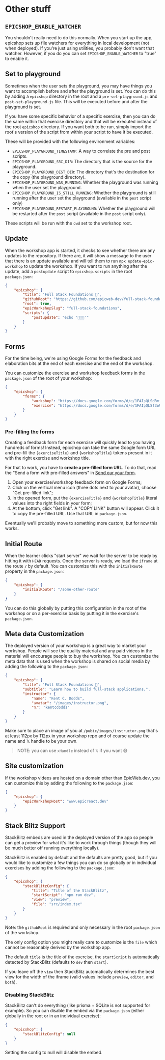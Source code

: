 # Other stuff

## `EPICSHOP_ENABLE_WATCHER`

You shouldn't really need to do this normally. When you start up the app,
epicshop sets up file watchers for everything in local development (not when
deployed). If you're just using utilities, you probably don't want that watcher.
However, if you do you can set `EPICSHOP_ENABLE_WATCHER` to "true" to enable it.

## Set to playground

Sometimes when the user sets the playground, you may have things you want to
accomplish before and after the playground is set. You can do this by adding a
`epicshop` directory in the root and a `pre-set-playground.js` and
`post-set-playground.js` file. This will be executed before and after the
playground is set.

If you have some specific behavior of a specific exercise, then you can do the
same within that exercise directory and that will be executed instead of the
root `epicshop` directory. If you want both to be run, simply import the root's
version of the script from within your script to have it be executed.

These will be provided with the following environment variables:

- `EPICSHOP_PLAYGROUND_TIMESTAMP`: A way to correlate the pre and post scripts.
- `EPICSHOP_PLAYGROUND_SRC_DIR`: The directory that is the source for the
  playground.
- `EPICSHOP_PLAYGROUND_DEST_DIR`: The directory that's the destination for the
  copy (the playground directory).
- `EPICSHOP_PLAYGROUND_WAS_RUNNING`: Whether the playground was running when the
  user set the playground.
- `EPICSHOP_PLAYGROUND_IS_STILL_RUNNING`: Whether the playground is still
  running after the user set the playground (available in the `post` script
  only)
- `EPICSHOP_PLAYGROUND_RESTART_PLAYGROUND`: Whether the playground will be
  restarted after the `post` script (available in the `post` script only).

These scripts will be run with the `cwd` set to the workshop root.

## Update

When the workshop app is started, it checks to see whether there are any updates
to the repository. If there are, it will show a message to the user that there
is an update available and will tell them to run `npx update-epic-workshop` to
update the workshop. If you want to run anything after the update, add a
`postupdate` script to `epicshop.scripts` in the root `package.json`:

```json
{
	"epicshop": {
		"title": "Full Stack Foundations 🔭",
		"githubRoot": "https://github.com/epicweb-dev/full-stack-foundations/blob/main",
		"root": true,
		"epicWorkshopSlug": "full-stack-foundations",
		"scripts": {
			"postupdate": "echo '🎉🎉🎉'"
		}
	}
}
```

## Forms

For the time being, we're using Google Forms for the feedback and elaboration
bits at the end of each exercise and the end of the workshop.

You can customize the exercise and workshop feedback forms in the `package.json`
of the root of your workshop:

```json
{
	"epicshop": {
		"forms": {
			"workshop": "https://docs.google.com/forms/d/e/1FAIpQLSdRmj9p8-5zyoqRzxp3UpqSbC3aFkweXvvJIKes0a5s894gzg/viewform?hl=en&embedded=true&entry.2123647600={workshopTitle}",
			"exercise": "https://docs.google.com/forms/d/e/1FAIpQLSf3o9xyjQepTlOTH5Z7ZwkeSTdXh6YWI_RGc9KiyD3oUN0p6w/viewform?hl=en&embedded=true&entry.1836176234={workshopTitle}&entry.428900931={exerciseTitle}"
		}
	}
}
```

### Pre-filling the forms

Creating a feedback form for each exercise will quickly lead to you having
hundreds of forms! Instead, epicshop can take the same Google form URL and
pre-fill the `{exerciseTitle}` and `{workshopTitle}` tokens present in it with
the right exercise and workshop title.

For that to work, you have to **create a pre-filled form URL**. To do that, read
the "Send a form with pre-filled answers" in
[Send our your form](https://support.google.com/docs/answer/160000?co=GENIE.Platform%3DDesktop&hl=en).

1. Open your exercise/workshop feedback form on Google Forms;
1. Click on the vertical menu icon (three dots next to your avatar), choose "Get
   pre-filled link";
1. In the opened form, put the `{exerciseTitle}` and `{workshopTitle}` literal
   values into the right fields in your form;
1. At the bottom, click "Get link". A "COPY LINK" button will appear. Click it
   to copy the pre-filled URL. Use that URL in `package.json`.

Eventually we'll probably move to something more custom, but for now this works.

## Initial Route

When the learner clicks "start server" we wait for the server to be ready by
hitting it with `HEAD` requests. Once the server is ready, we load the `iframe`
at the route `/` by default. You can customize this with the `initialRoute`
property in the `package.json`:

```json
{
	"epicshop": {
		"initialRoute": "/some-other-route"
	}
}
```

You can do this globally by putting this configuration in the root of the
workshop or on a per-exercise basis by putting it in the exercise's
`package.json`.

## Meta data Customization

The deployed version of your workshop is a great way to market your workshop.
People will see the quality material and any paid videos in the material will
encourage people to buy the workshop. You can customize the meta data that is
used when the workshop is shared on social media by adding the following to the
`package.json`:

```json
{
	"epicshop": {
		"title": "Full Stack Foundations 🔭",
		"subtitle": "Learn how to build full-stack applications.",
		"instructor": {
			"name": "Kent C. Dodds",
			"avatar": "/images/instructor.png",
			"𝕏": "kentcdodds"
		}
	}
}
```

Make sure to place an image of you at `/pubic/images/instructor.png` that's at
least 112px by 112px in your workshop repo and of course update the name and 𝕏
handle to be your own.

> NOTE: you can use `xHandle` instead of `𝕏` if you want 😅

## Site customization

If the workshop videos are hosted on a domain other than EpicWeb.dev, you can
customize this by adding the following to the `package.json`:

```json
{
	"epicshop": {
		"epicWorkshopHost": "www.epicreact.dev"
	}
}
```

## Stack Blitz Support

StackBlitz embeds are used in the deployed version of the app so people can get
a preview for what it's like to work through things (though they will be much
better off running everything locally).

StackBlitz is enabled by default and the defaults are pretty good, but if you
would like to customize a few things you can do so globally or in individual
exercises by adding the following to the `package.json`:

```json
{
	"epicshop": {
		"stackBlitzConfig": {
			"title": "Title of the StackBlitz",
			"startScript": "npm run dev",
			"view": "preview",
			"file": "src/index.tsx"
		}
	}
}
```

Note: the `githubRoot` is required and only necessary in the root `package.json`
of the workshop.

The only config option you might really care to customize is the `file` which
cannot be reasonably derived by the workshop app.

The default `title` is the title of the exercise, the `startScript` is
automatically detected by StackBlitz (defaults to `dev` then `start`).

If you leave off the `view` then StackBlitz automatically determines the best
view for the width of the iframe (valid values include `preview`, `editor`, and
`both`).

### Disabling StackBlitz

StackBlitz can't do everything (like prisma + SQLite is not supported for
example). So you can disable the embed via the `package.json` (either globally
in the root or in an individual exercise):

```json
{
	"epicshop": {
		"stackBlitzConfig": null
	}
}
```

Setting the config to null will disable the embed.

